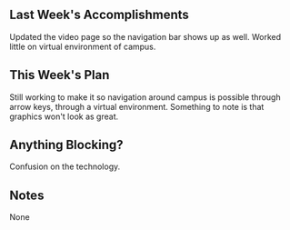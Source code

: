 ## Last Week's Accomplishments

Updated the video page so 
the navigation bar shows up as well.
Worked little on virtual environment of campus.


## This Week's Plan

Still working to make it so navigation around campus is possible
through arrow keys, through a virtual environment.
Something to note is that graphics won't look as great.

## Anything Blocking?

Confusion on the technology.

## Notes

None